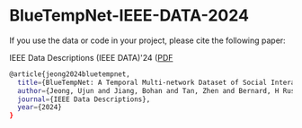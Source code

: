 ﻿# BlueTempNet-IEEE-DATA-2024
If you use the data or code in your project, please cite the following paper:

IEEE Data Descriptions (IEEE DATA)'24 ([PDF](https://arxiv.org/abs/2407.17451)

```bash
@article{jeong2024bluetempnet,
  title={BlueTempNet: A Temporal Multi-network Dataset of Social Interactions in Bluesky Social},
  author={Jeong, Ujun and Jiang, Bohan and Tan, Zhen and Bernard, H Russell and Liu, Huan},
  journal={IEEE Data Descriptions},
  year={2024}
}

```
